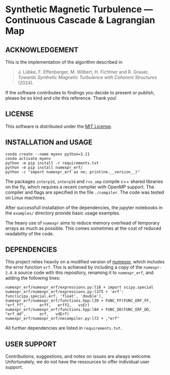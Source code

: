# Synthetic Magnetic Turbulence &mdash; Continuous Cascade & Lagrangian Map

## ACKNOWLEDGEMENT

This is the implementation of the algorithm described in
> J. Lübke, F. Effenberger, M. Wilbert, H. Fichtner and R. Grauer, *Towards Synthetic Magnetic Turbulence with Coherent Structures* (2024).

If the software contributes to findings you decide to present or publish, please be so kind and cite this reference. Thank you!

## LICENSE

This software is distributed under the [MIT License](https://opensource.org/license/mit/).

## INSTALLATION and USAGE

    conda create --name myenv python=3.11
    conda activate myenv
    python -m pip install -r requirements.txt
    python -m pip install numexpr_erf/
    python -c "import numexpr_erf as ne; print(ne.__version__)"

The packages `interp1d`, `interp3d` and `rvs_omp` compile c++ shared libraries on the fly, which requires a recent compiler with OpenMP support.
The compiler and flags are specified in the file `./compiler`.
The code was tested on Linux machines.

After successfull installation of the dependencies, the jupyter notebooks in the `examples/` directory provide basic usage examples.

The heavy use of `numexpr` aims to reduce memory overhead of temporary arrays as much as possible.
This comes sometimes at the cost of reduced readability of the code.

## DEPENDENCIES

This project relies heavily on a modified version of [numexpr](https://github.com/pydata/numexpr), which includes the error function `erf`.
This is achieved by including a copy of the `numexpr-2.8.8` source code with this repository, renaming it to `numexpr_erf`, and adding the following lines:

    numexpr_erf/numexpr_erf/expressions.py:l18 + import scipy.special
    numexpr_erf/numexpr_erf/expressions.py:l375 + 'erf': func(scipy.special.erf, 'float', 'double'),
    numexpr_erf/numexpr_erf/functions.hpp:l39 + FUNC_FF(FUNC_ERF_FF,     "erf_ff",      erff,   erff2,   vsEr)
    numexpr_erf/numexpr_erf/functions.hpp:l84 + FUNC_DD(FUNC_ERF_DD,     "erf_dd",      erf,   vdErf)
    numexpr_erf/numexpr_erf/necompiler.py:l72 + ,"erf"

All further dependencies are listed in `requirements.txt`.

## USER SUPPORT

Contributions, suggestions, and notes on issues are always welcome. Unfortunately, we do not have the ressources to offer individual user support.
